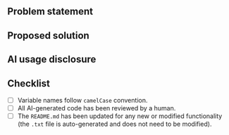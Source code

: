 ## Problem statement
<!-- Briefly describe the issue this PR addresses. -->

## Proposed solution
<!-- Explain how this PR resolves the problem. -->

## AI usage disclosure
<!-- If you used AI beyond simple autocomplete, describe how. 
AI-assisted code is not discouraged if it has been properly reviewed; 
this disclosure is for transparency. -->

## Checklist
- [ ] Variable names follow `camelCase` convention.
- [ ] All AI-generated code has been reviewed by a human.
- [ ] The `README.md` has been updated for any new or modified functionality
  (the `.txt` file is auto-generated and does not need to be modified).
